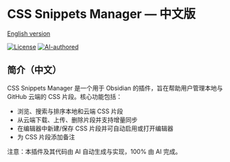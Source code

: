 # CSS Snippets Manager — 中文版

[English version](./README.md)

[![License](https://img.shields.io/badge/license-MIT-blue.svg)](LICENSE) [![AI-authored](https://img.shields.io/badge/author-AI-orange.svg)](#)

## 简介（中文）
CSS Snippets Manager 是一个用于 Obsidian 的插件，旨在帮助用户管理本地与 GitHub 云端的 CSS 片段。核心功能包括：

- 浏览、搜索与排序本地和云端 CSS 片段
- 从云端下载、上传、删除片段并支持增量同步
- 在编辑器中新建/保存 CSS 片段并可自动启用或打开编辑器
- 为 CSS 片段添加备注

注意：本插件及其代码由 AI 自动生成与实现，100% 由 AI 完成。
